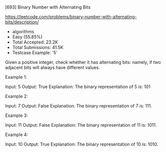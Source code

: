 [693] Binary Number with Alternating Bits  

https://leetcode.com/problems/binary-number-with-alternating-bits/description/

* algorithms
* Easy (55.85%)
* Total Accepted:    23.2K
* Total Submissions: 41.5K
* Testcase Example:  '5'

Given a positive integer, check whether it has alternating bits: namely, if two adjacent bits will always have different values.

Example 1:

Input: 5
Output: True
Explanation:
The binary representation of 5 is: 101



Example 2:

Input: 7
Output: False
Explanation:
The binary representation of 7 is: 111.



Example 3:

Input: 11
Output: False
Explanation:
The binary representation of 11 is: 1011.



Example 4:

Input: 10
Output: True
Explanation:
The binary representation of 10 is: 1010.


